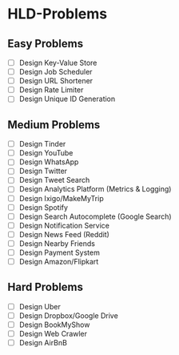 # HLD-Problems
## Easy Problems
- [ ] Design Key-Value Store
- [ ] Design Job Scheduler
- [ ] Design URL Shortener
- [ ] Design Rate Limiter
- [ ] Design Unique ID Generation
## Medium Problems
- [ ] Design Tinder
- [ ] Design YouTube
- [ ] Design WhatsApp
- [ ] Design Twitter
- [ ] Design Tweet Search
- [ ] Design Analytics Platform (Metrics & Logging)
- [ ] Design Ixigo/MakeMyTrip
- [ ] Design Spotify
- [ ] Design Search Autocomplete (Google Search)
- [ ] Design Notification Service
- [ ] Design News Feed (Reddit)
- [ ] Design Nearby Friends
- [ ] Design Payment System
- [ ] Design Amazon/Flipkart
## Hard Problems
- [ ] Design Uber
- [ ] Design Dropbox/Google Drive
- [ ] Design BookMyShow
- [ ] Design Web Crawler
- [ ] Design AirBnB